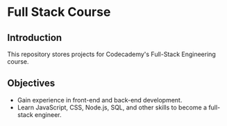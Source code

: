 # Full Stack Course

## Introduction

This repository stores projects for Codecademy's Full-Stack Engineering course. 

## Objectives

+ Gain experience in front-end and back-end development.
+ Learn JavaScript, CSS, Node.js, SQL, and other skills to become a full-stack engineer.
